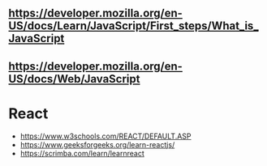 ## https://developer.mozilla.org/en-US/docs/Learn/JavaScript/First_steps/What_is_JavaScript

## https://developer.mozilla.org/en-US/docs/Web/JavaScript

# React
- https://www.w3schools.com/REACT/DEFAULT.ASP
- https://www.geeksforgeeks.org/learn-reactjs/
- https://scrimba.com/learn/learnreact
